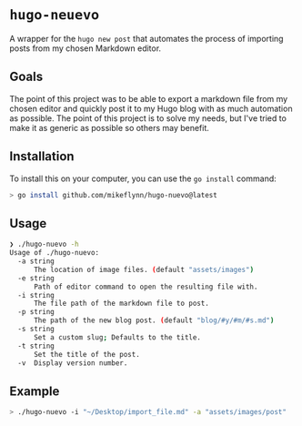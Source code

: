 # `hugo-neuevo` 

A wrapper for the `hugo new post` that automates the process of importing posts from my chosen Markdown editor.

## Goals

The point of this project was to be able to export a markdown file from my chosen editor and quickly post it to my Hugo blog with as much automation as possible. The point of this project is to solve my needs, but I've tried to make it as generic as possible so others may benefit. 

## Installation

To install this on your computer, you can use the `go install` command:

```bash
> go install github.com/mikeflynn/hugo-nuevo@latest
```

## Usage

```bash
❯ ./hugo-nuevo -h
Usage of ./hugo-nuevo:
  -a string
      The location of image files. (default "assets/images")
  -e string
      Path of editor command to open the resulting file with.
  -i string
      The file path of the markdown file to post.
  -p string
      The path of the new blog post. (default "blog/#y/#m/#s.md")
  -s string
      Set a custom slug; Defaults to the title.
  -t string
      Set the title of the post.
  -v  Display version number.
```

## Example

```bash
> ./hugo-nuevo -i "~/Desktop/import_file.md" -a "assets/images/post"
```